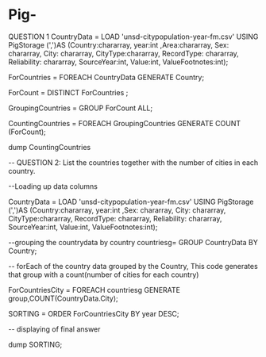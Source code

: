 # Pig-

QUESTION 1
CountryData = LOAD 'unsd-citypopulation-year-fm.csv' USING PigStorage (',')AS (Country:chararray, year:int ,Area:chararray, Sex: chararray,   City: chararray, CityType:chararray, RecordType: chararray, Reliability: chararray, SourceYear:int, Value:int, ValueFootnotes:int);


ForCountries   =   FOREACH    CountryData   GENERATE   Country;


ForCount   =   DISTINCT ForCountries ;



GroupingCountries = GROUP  ForCount ALL;
 


CountingCountries  = FOREACH  GroupingCountries GENERATE   COUNT (ForCount);


dump CountingCountries





-- QUESTION 2: List the countries together with the number of cities in each country.

--Loading up data columns

CountryData = LOAD 'unsd-citypopulation-year-fm.csv' USING PigStorage (',')AS (Country:chararray, year:int ,Sex: chararray,   City: chararray, CityType:chararray, RecordType: chararray, Reliability: chararray, SourceYear:int, Value:int, ValueFootnotes:int);


--grouping the countrydata by country
countriesg= GROUP CountryData BY Country;


-- forEach of the country data grouped by the Country, This code generates that group with a count(number of cities for each country)

ForCountriesCity = FOREACH countriesg  GENERATE group,COUNT(CountryData.City);


SORTING = ORDER ForCountriesCity BY year DESC;


-- displaying of final answer

dump SORTING;












